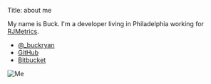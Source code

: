 Title: about me

My name is Buck. I'm a developer living in Philadelphia working for
[RJMetrics](http://rjmetrics.com).

* [@\_buckryan](https://twitter.com/_buckryan)
* [GitHub](http://github.com/b-ryan)
* [Bitbucket](http://bitbucket.org/b_ryan)

![Me]({filename}/images/me.png)
